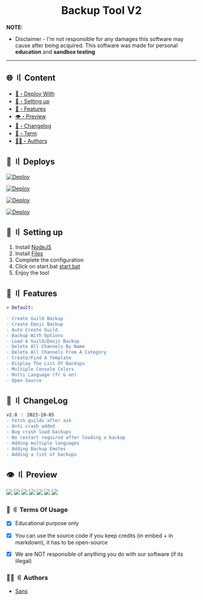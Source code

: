 
<h1 align="center">
  Backup Tool V2
</h1>




**NOTE:** 
- Disclaimer -
I'm not responsible for any damages this software may cause after being acquired. 
This software was made for personal **education** and **sandbox testing**
---


## <a id="content"></a>🌐 〢 Content
- [📩・Deploy With](#deploys)
- [🎉・Setting up](#setup)
- [🔰・Features](#features)
- [👁️・Preview](#preview)
- [📝・Changelog](#changelog)
- [💼・Term](#terms)
- [🕵️‍♂️・Authors](#authors)


## <a id="deploys"></a>📩 〢 Deploys
[![Deploy](https://raw.githubusercontent.com/002-sans/deploy-buttons/main/buttons/remade/replit.svg)](https://replit.com/github/random-tools/Discord-Backup-Tool-V2)

[![Deploy](https://raw.githubusercontent.com/002-sans/deploy-buttons/main/buttons/remade/glitch.svg)](https://glitch.com/edit/#!/import/github/random-tools/Discord-Backup-Tool-V2)

[![Deploy](https://raw.githubusercontent.com/002-sans/deploy-buttons/main/buttons/remade/heroku.svg)](https://heroku.com/deploy/?template=https://github.com/random-tools/Discord-Backup-Tool-V2)

[![Deploy](https://raw.githubusercontent.com/002-sans/deploy-buttons/main/buttons/remade/railway.svg)](https://railway.app/new/template?template=https://github.com/random-tools/Discord-Backup-Tool-V2)




## <a id="setup"></a> 📁 〢 Setting up
1. Install [NodeJS](https://nodejs.org/en)
2. Install [Files](https://github.com/random-tools/Discord-Backup-Tool-V2/archive/refs/heads/main.zip)
3. Complete the configuration
4. Click on start.bat [start.bat](https://github.com/random-tools/Discord-Backup-Tool-V2/blob/main/start.bat)
5. Enjoy the tool




## <a id="features"></a>🔰 〢 Features
```diff
> Default:

- Create Guild Backup
- Create Emoji Backup
- Auto Create Guild
- Backup With Options
- Load A Guild/Emoji Backup
- Delete All Channels By Name
- Delete All Channels From A Category
- Create/Find A Template
- Display The List Of Backups
- Multiple Console Colors
- Multi Language (fr & en)
- Open Source
```




## <a id="changelog"></a>💭 〢 ChangeLog

```diff
v2.0 ⋮ 2023-19-05
- Fetch guilds after ask
- Anti crash added
- Bug crash load backups
- No restart required after loading a backup
- Adding multiple languages
- Adding Backup Emotes
- Adding a list of backups
```

## <a id="preview"></a>👁️ 〢 Preview
![](https://i.imgur.com/RMQmuge.png)
![](https://i.imgur.com/9tNi4Tj.png)
![](https://i.imgur.com/6ZrO1D5.png)
![](https://i.imgur.com/EOs2sAs.png)
![](https://i.imgur.com/r4ACgLs.png)
![](https://i.imgur.com/NGUzOiK.png)
![](https://i.imgur.com/WZbCM7n.png)


### <a id="terms"></a>💼 〢 Terms Of Usage
- [x] Educational purpose only
- [x] You can use the source code if you keep credits (in embed + in markdown), it has to be open-source
- [x] We are NOT responsible of anything you do with our software (if its illegal)


### <a id="authors"></a>🕵️‍♂️ 〢 Authors
- [Sans](https://github.com/002-sans)